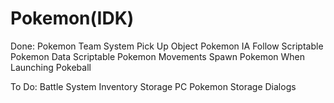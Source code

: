 # Pokemon(IDK)

Done:
Pokemon Team System
Pick Up Object
Pokemon IA Follow
Scriptable Pokemon Data
Scriptable Pokemon Movements
Spawn Pokemon When Launching Pokeball

To Do:
Battle System
Inventory Storage
PC Pokemon Storage
Dialogs
